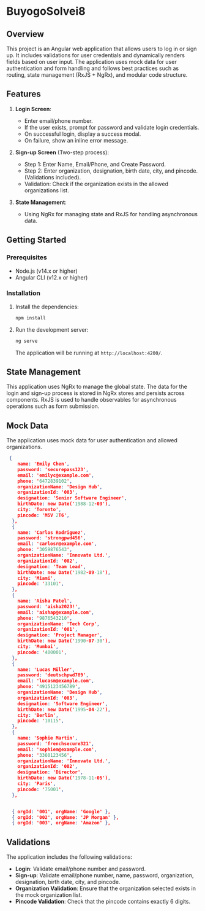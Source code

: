 # BuyogoSolvei8

## Overview
This project is an Angular web application that allows users to log in or sign up. It includes validations for user credentials and dynamically renders fields based on user input. The application uses mock data for user authentication and form handling and follows best practices such as routing, state management (RxJS + NgRx), and modular code structure.

## Features
1. **Login Screen**:
   - Enter email/phone number.
   - If the user exists, prompt for password and validate login credentials.
   - On successful login, display a success modal.
   - On failure, show an inline error message.
   
2. **Sign-up Screen** (Two-step process):
   - Step 1: Enter Name, Email/Phone, and Create Password.
   - Step 2: Enter organization, designation, birth date, city, and pincode. (Validations included).
   - Validation: Check if the organization exists in the allowed organizations list.

3. **State Management**:
   - Using NgRx for managing state and RxJS for handling asynchronous data.


## Getting Started

### Prerequisites
- Node.js (v14.x or higher)
- Angular CLI (v12.x or higher)

### Installation
1. Install the dependencies:

   ```bash
   npm install
   ```

2. Run the development server:

   ```bash
   ng serve
   ```

   The application will be running at `http://localhost:4200/`.


## State Management
This application uses NgRx to manage the global state. The data for the login and sign-up process is stored in NgRx stores and persists across components. RxJS is used to handle observables for asynchronous operations such as form submission.

## Mock Data
The application uses mock data for user authentication and allowed organizations. 

```json
 {
    name: 'Emily Chen',
    password: 'securepass123',
    email: 'emilyc@example.com',
    phone: '6472839102',
    organizationName: 'Design Hub',
    organizationId: '003',
    designation: 'Senior Software Engineer',
    birthDate: new Date('1988-12-03'),
    city: 'Toronto',
    pincode: 'M5V 2T6',
  },
  {
    name: 'Carlos Rodriguez',
    password: 'strongpwd456',
    email: 'carlosr@example.com',
    phone: '3059876543',
    organizationName: 'Innovate Ltd.',
    organizationId: '002',
    designation: 'Team Lead',
    birthDate: new Date('1982-09-18'),
    city: 'Miami',
    pincode: '33101',
  },
  {
    name: 'Aisha Patel',
    password: 'aisha2023!',
    email: 'aishap@example.com',
    phone: '9876543210',
    organizationName: 'Tech Corp',
    organizationId: '001',
    designation: 'Project Manager',
    birthDate: new Date('1990-07-30'),
    city: 'Mumbai',
    pincode: '400001',
  },
  {
    name: 'Lucas Müller',
    password: 'deutschpwd789',
    email: 'lucasm@example.com',
    phone: '4915123456789',
    organizationName: 'Design Hub',
    organizationId: '003',
    designation: 'Software Engineer',
    birthDate: new Date('1995-04-22'),
    city: 'Berlin',
    pincode: '10115',
  },
  {
    name: 'Sophie Martin',
    password: 'frenchsecure321',
    email: 'sophiem@example.com',
    phone: '3360123456',
    organizationName: 'Innovate Ltd.',
    organizationId: '002',
    designation: 'Director',
    birthDate: new Date('1978-11-05'),
    city: 'Paris',
    pincode: '75001',
  },


  { orgId: '001', orgName: 'Google' },
  { orgId: '002', orgName: 'JP Morgan' },
  { orgId: '003', orgName: 'Amazon' },
```

## Validations
The application includes the following validations:
- **Login**: Validate email/phone number and password.
- **Sign-up**: Validate email/phone number, name, password, organization, designation, birth date, city, and pincode.
- **Organization Validation**: Ensure that the organization selected exists in the mock organization list.
- **Pincode Validation**: Check that the pincode contains exactly 6 digits.

